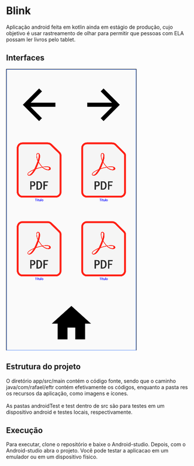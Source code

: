 # Blink
Aplicação android feita em kotlin ainda em estágio de produção, cujo objetivo é usar rastreamento de olhar para permitir que pessoas com ELA possam ler livros pelo tablet. 

## Interfaces
![Seletor de pdfs](interfaces/Seletor.png)

## Estrutura do projeto
O diretório app/src/main contém o código fonte, sendo que o caminho java/com/rafael/eftr contém efetivamente os códigos, enquanto a pasta res os recursos da aplicação, como imagens e ícones.
<br>
</br>
As pastas androidTest e test dentro de src são para testes em um dispositivo android e testes locais, respectivamente.

## Execução
Para executar, clone o repositório e baixe o Android-studio. Depois, com o Android-studio abra o projeto. Você pode testar a aplicacao em um emulador ou em um dispositivo físico.
